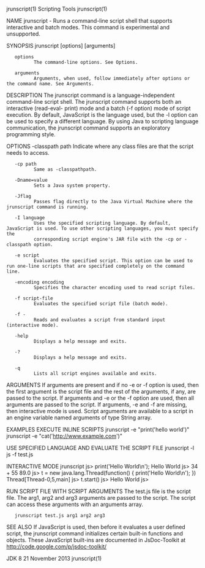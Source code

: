 jrunscript(1)                                                     Scripting Tools                                                    jrunscript(1)

NAME
       jrunscript - Runs a command-line script shell that supports interactive and batch modes. This command is experimental and unsupported.

SYNOPSIS
       jrunscript [options] [arguments]

       options
              The command-line options. See Options.

       arguments
              Arguments, when used, follow immediately after options or the command name. See Arguments.

DESCRIPTION
       The jrunscript command is a language-independent command-line script shell. The jrunscript command supports both an interactive (read-eval-
       print) mode and a batch (-f option) mode of script execution. By default, JavaScript is the language used, but the -l option can be used to
       specify a different language. By using Java to scripting language communication, the jrunscript command supports an exploratory programming
       style.

OPTIONS
       -classpath path
              Indicate where any class files are that the script needs to access.

       -cp path
              Same as -classpathpath.

       -Dname=value
              Sets a Java system property.

       -Jflag
              Passes flag directly to the Java Virtual Machine where the jrunscript command is running.

       -I language
              Uses the specified scripting language. By default, JavaScript is used. To use other scripting languages, you must specify the
              corresponding script engine's JAR file with the -cp or -classpath option.

       -e script
              Evaluates the specified script. This option can be used to run one-line scripts that are specified completely on the command line.

       -encoding encoding
              Specifies the character encoding used to read script files.

       -f script-file
              Evaluates the specified script file (batch mode).

       -f -
              Reads and evaluates a script from standard input (interactive mode).

       -help
              Displays a help message and exits.

       -?
              Displays a help message and exits.

       -q
              Lists all script engines available and exits.

ARGUMENTS
       If arguments are present and if no -e or -f option is used, then the first argument is the script file and the rest of the arguments, if
       any, are passed to the script. If arguments and -e or the -f option are used, then all arguments are passed to the script. If arguments, -e
       and -f are missing, then interactive mode is used. Script arguments are available to a script in an engine variable named arguments of type
       String array.

EXAMPLES
   EXECUTE INLINE SCRIPTS
       jrunscript -e "print('hello world')"
       jrunscript -e "cat('http://www.example.com')"

   USE SPECIFIED LANGUAGE AND EVALUATE THE SCRIPT FILE
       jrunscript -l js -f test.js

   INTERACTIVE MODE
       jrunscript
       js> print('Hello World\n');
       Hello World
       js> 34 + 55
       89.0
       js> t = new java.lang.Thread(function() { print('Hello World\n'); })
       Thread[Thread-0,5,main]
       js> t.start()
       js> Hello World
       js>

   RUN SCRIPT FILE WITH SCRIPT ARGUMENTS
       The test.js file is the script file. The arg1, arg2 and arg3 arguments are passed to the script. The script can access these arguments with
       an arguments array.

       jrunscript test.js arg1 arg2 arg3

SEE ALSO
       If JavaScript is used, then before it evaluates a user defined script, the jrunscript command initializes certain built-in functions and
       objects. These JavaScript built-ins are documented in JsDoc-Toolkit at http://code.google.com/p/jsdoc-toolkit/

JDK 8                                                            21 November 2013                                                    jrunscript(1)
